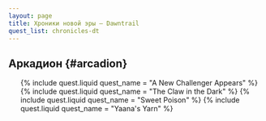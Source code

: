 ```yaml
---
layout: page
title: Хроники новой эры — Dawntrail
quest_list: chronicles-dt
---
```


## Аркадион {#arcadion}

<ul markdown="0">
	{% include quest.liquid quest_name = "A New Challenger Appears" %}
	{% include quest.liquid quest_name = "The Claw in the Dark" %}
	{% include quest.liquid quest_name = "Sweet Poison" %}
	{% include quest.liquid quest_name = "Yaana's Yarn" %}
</ul>